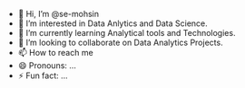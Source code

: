 - 👋 Hi, I’m @se-mohsin
- 👀 I’m interested in Data Anlytics and Data Science.
- 🌱 I’m currently learning Analytical tools and Technologies.
- 💞️ I’m looking to collaborate on Data Analytics Projects.
- 📫 How to reach me 
- 😄 Pronouns: ...
- ⚡ Fun fact: ...

<!---
se-mohsin/se-mohsin is a ✨ special ✨ repository because its `README.md` (this file) appears on your GitHub profile.
You can click the Preview link to take a look at your changes.
--->
